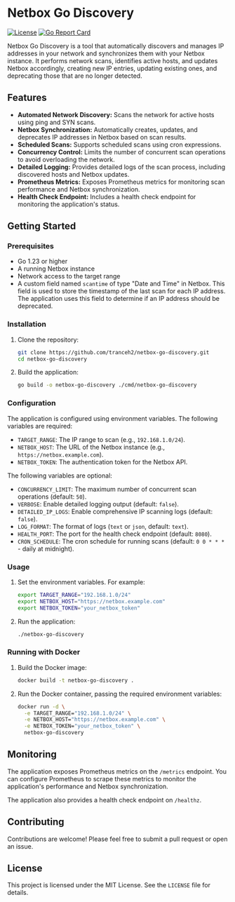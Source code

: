 # Netbox Go Discovery

[![License](https://img.shields.io/badge/License-MIT-blue.svg)](LICENSE)
[![Go Report Card](https://goreportcard.com/badge/github.com/tranceh2/netbox-go-discovery)](https://goreportcard.com/report/github.com/tranceh2/netbox-go-discovery)

Netbox Go Discovery is a tool that automatically discovers and manages IP addresses in your network and synchronizes them with your Netbox instance. It performs network scans, identifies active hosts, and updates Netbox accordingly, creating new IP entries, updating existing ones, and deprecating those that are no longer detected.

## Features

- **Automated Network Discovery:** Scans the network for active hosts using ping and SYN scans.
- **Netbox Synchronization:** Automatically creates, updates, and deprecates IP addresses in Netbox based on scan results.
- **Scheduled Scans:** Supports scheduled scans using cron expressions.
- **Concurrency Control:** Limits the number of concurrent scan operations to avoid overloading the network.
- **Detailed Logging:** Provides detailed logs of the scan process, including discovered hosts and Netbox updates.
- **Prometheus Metrics:** Exposes Prometheus metrics for monitoring scan performance and Netbox synchronization.
- **Health Check Endpoint:** Includes a health check endpoint for monitoring the application's status.

## Getting Started

### Prerequisites

- Go 1.23 or higher
- A running Netbox instance
- Network access to the target range
- A custom field named `scantime` of type "Date and Time" in Netbox. This field is used to store the timestamp of the last scan for each IP address. The application uses this field to determine if an IP address should be deprecated.

### Installation

1. Clone the repository:

   ```bash
   git clone https://github.com/tranceh2/netbox-go-discovery.git
   cd netbox-go-discovery
   ```

2. Build the application:

   ```bash
   go build -o netbox-go-discovery ./cmd/netbox-go-discovery
   ```

### Configuration

The application is configured using environment variables. The following variables are required:

- `TARGET_RANGE`: The IP range to scan (e.g., `192.168.1.0/24`).
- `NETBOX_HOST`: The URL of the Netbox instance (e.g., `https://netbox.example.com`).
- `NETBOX_TOKEN`: The authentication token for the Netbox API.

The following variables are optional:

- `CONCURRENCY_LIMIT`: The maximum number of concurrent scan operations (default: `50`).
- `VERBOSE`: Enable detailed logging output (default: `false`).
- `DETAILED_IP_LOGS`: Enable comprehensive IP scanning logs (default: `false`).
- `LOG_FORMAT`: The format of logs (`text` or `json`, default: `text`).
- `HEALTH_PORT`: The port for the health check endpoint (default: `8080`).
- `CRON_SCHEDULE`: The cron schedule for running scans (default: `0 0 * * *` - daily at midnight).

### Usage

1. Set the environment variables. For example:

   ```bash
   export TARGET_RANGE="192.168.1.0/24"
   export NETBOX_HOST="https://netbox.example.com"
   export NETBOX_TOKEN="your_netbox_token"
   ```

2. Run the application:

   ```bash
   ./netbox-go-discovery
   ```

### Running with Docker

1. Build the Docker image:

   ```bash
   docker build -t netbox-go-discovery .
   ```

2. Run the Docker container, passing the required environment variables:

   ```bash
   docker run -d \
     -e TARGET_RANGE="192.168.1.0/24" \
     -e NETBOX_HOST="https://netbox.example.com" \
     -e NETBOX_TOKEN="your_netbox_token" \
     netbox-go-discovery
   ```

## Monitoring

The application exposes Prometheus metrics on the `/metrics` endpoint. You can configure Prometheus to scrape these metrics to monitor the application's performance and Netbox synchronization.

The application also provides a health check endpoint on `/healthz`.

## Contributing

Contributions are welcome! Please feel free to submit a pull request or open an issue.

## License

This project is licensed under the MIT License. See the `LICENSE` file for details.
